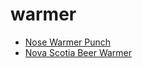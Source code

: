 # warmer

 * [Nose Warmer Punch](index/n/nose-warmer-punch-102338.json)
 * [Nova Scotia Beer Warmer](index/n/nova-scotia-beer-warmer.json)
